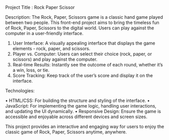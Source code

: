 Project Title : Rock Paper Scissor 


Description:
The Rock, Paper, Scissors game is a classic hand game played between two people. This front-end project aims to bring the timeless fun of Rock, Paper, Scissors to the digital world. Users can play against the computer in a user-friendly interface.

1. User Interface: A visually appealing interface that displays the game elements - rock, paper, and scissors.
2. Player vs. Computer: Users can select their choice (rock, paper, or scissors) and play against the computer.
3. Real-time Results: Instantly see the outcome of each round, whether it’s a win, loss, or tie.
4. Score Tracking: Keep track of the user’s score and display it on the interface.

Technologies:

• HTML/CSS: For building the structure and styling of the interface.
• JavaScript: For implementing the game logic, handling user interactions, and updating the UI dynamically.
• Responsive Design: Ensure the game is accessible and enjoyable across different devices and screen sizes.


This project provides an interactive and engaging way for users to enjoy the classic game of Rock, Paper, Scissors anytime, anywhere.
